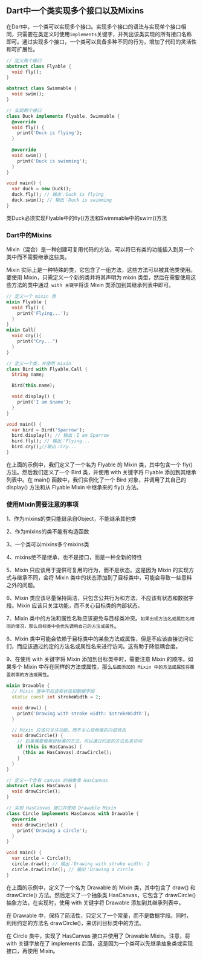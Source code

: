 ## Dart中一个类实现多个接口以及Mixins

在Dart中，一个类可以实现多个接口。实现多个接口的语法与实现单个接口相同，只需要在类定义时使用`implements`关键字，并列出该类实现的所有接口名称即可。通过实现多个接口，一个类可以具备多种不同的行为，增加了代码的灵活性和可扩展性。

```dart
// 定义两个接口
abstract class Flyable {
  void fly();
}

abstract class Swimmable {
  void swim();
}

// 实现两个接口
class Duck implements Flyable, Swimmable {
  @override
  void fly() {
    print('Duck is flying');
  }
  
  @override
  void swim() {
    print('Duck is swimming');
  }
}

void main() {
  var duck = new Duck();
  duck.fly(); // 输出：Duck is flying
  duck.swim(); // 输出：Duck is swimming
}
```

类Duck必须实现Flyable中的fly()方法和Swimmable中的swim()方法


### Dart中的Mixins

Mixin（混合）是一种创建可复用代码的方法，可以将已有类的功能插入到另一个类中而不需要继承这些类。

Mixin 实际上是一种特殊的类，它包含了一组方法，这些方法可以被其他类使用。要使用 Mixin，只需定义一个新的类并将其声明为 mixin 类型，然后在需要使用这些方法的类中通过` with 关键字`将该 Mixin 类添加到其继承列表中即可。

```dart
// 定义一个 mixin 类
mixin Flyable {
  void fly() {
    print('Flying...');
  }
}
mixin Call{
  void cry(){
    print("Cry...")
  }
}

// 定义一个类，并使用 mixin
class Bird with Flyable,Call {
  String name;

  Bird(this.name);

  void display() {
    print('I am $name');
  }
}

void main() {
  var bird = Bird('Sparrow');
  bird.display(); // 输出：I am Sparrow
  bird.fly(); // 输出：Flying...
  bird.cry();//输出：Cry...
}
```

在上面的示例中，我们定义了一个名为 Flyable 的 Mixin 类，其中包含一个 fly() 方法。然后我们定义了一个 Bird 类，并使用 with 关键字将 Flyable 添加到其继承列表中。在 main() 函数中，我们实例化了一个 Bird 对象，并调用了其自己的 display() 方法和从 Flyable Mixin 中继承来的 fly() 方法。


### 使用Mixin需要注意的事项

1、作为mixins的类只能继承自Object，不能继承其他类

2、作为mixins的类不能有构造函数

3、一个类可以mixins多个mixins类

4、mixins绝不是继承，也不是接口，而是一种全新的特性

5、Mixin 只应该用于提供可复用的行为，而不是状态。这是因为 Mixin 的实现方式与继承不同，会将 Mixin 类中的状态添加到了目标类中，可能会导致一些意料之外的问题。

6、Mixin 类应该尽量保持简洁，只包含公共行为和方法，不应该有状态和数据字段。Mixin 应该只关注功能，而不关心目标类的内部状态。

7、Mixin 类中的方法和属性名称应该避免与目标类冲突。`如果出现方法名或属性名相同的情况，那么目标类中会优先调用自己的方法或属性`。

8、Mixin 类中可能会依赖于目标类中的某些方法或属性，但是不应该直接访问它们，而应该通过约定的方法名或属性名来进行访问。这有助于降低耦合度。

9、在使用 with 关键字将 Mixin 添加到目标类中时，需要注意 Mixin 的顺序。如果多个 Mixin 中存在同样的方法或属性，那么`后面添加的 Mixin 中的方法或属性将覆盖前面的方法或属性`。

```dart
mixin Drawable {
  // Mixin 类中不应该有状态和数据字段
  static const int strokeWidth = 2;

  void draw() {
    print('Drawing with stroke width: $strokeWidth');
  }

  // Mixin 应该只关注功能，而不关心目标类的内部状态
  void drawCircle() {
    // 如果需要使用目标类的方法，可以通过约定的方法名来访问
    if (this is HasCanvas) {
      (this as HasCanvas).drawCircle();
    }
  }
}

// 定义一个含有 canvas 的抽象类 HasCanvas
abstract class HasCanvas {
  void drawCircle();
}

// 实现 HasCanvas 接口并使用 Drawable Mixin
class Circle implements HasCanvas with Drawable {
  @override
  void drawCircle() {
    print('Drawing a circle');
  }
}

void main() {
  var circle = Circle();
  circle.draw(); // 输出：Drawing with stroke width: 2
  circle.drawCircle(); // 输出：Drawing a circle
}
```

在上面的示例中，定义了一个名为 Drawable 的 Mixin 类，其中包含了 draw() 和 drawCircle() 方法。然后定义了一个抽象类 HasCanvas，它包含了 drawCircle() 抽象方法，在实现时，使用 with 关键字将 Drawable 添加到其继承列表中。

在 Drawable 中，保持了简洁性，只定义了一个常量，而不是数据字段。同时，利用约定的方法名 drawCircle()，来访问目标类中的方法。

在 Circle 类中，实现了 HasCanvas 接口并使用了 Drawable Mixin。注意，将 with 关键字放在了 implements 后面，这是因为一个类可以先继承抽象类或实现接口，再使用 Mixin。
